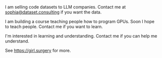 I am selling code datasets to LLM companies. Contact me at sophia@dataset.consulting if you want the data.

I am building a course teaching people how to program GPUs. Soon I hope to teach people. Contact me if you want to learn.

I'm interested in learning and understanding. Contact me if you can help me understand.

See https://girl.surgery for more.
